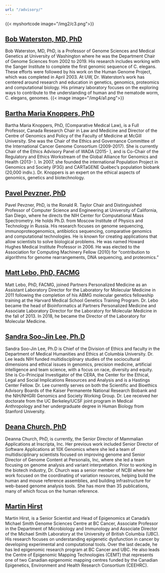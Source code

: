 ```yaml
---
url: "/advisory/"
---
```

{{< myshortcode image="/img2/c3.png">}}

## [Bob Waterston, MD, PhD](https://www.gs.washington.edu/faculty/waterston.htm)
 Bob Waterston, MD, PhD, is a Professor of Genome Sciences and Medical Genetics at University of Washington where he was the Department Chair of Genome Sciences from 2002 to 2019. His research includes working with the Sanger Institute to complete the first genomic sequence of C. elegans. These efforts were followed by his work on the Human Genome Project, which was completed in April 2003. At UW, Dr. Waterston’s work has centered around research and education in genetics, genomics, proteomics and computational biology. His primary laboratory focuses on the exploring ways to contribute to the understanding of human and the nematode worm, C. elegans, genomes.
{{< image image="/img4/a1.png">}} 

## [Bartha Maria Knoppers, PhD](https://www.genomicsandpolicy.org/en/team-member/no9)

Bartha Maria Knoppers, PhD, (Comparative Medical Law), is a Full Professor, Canada Research Chair in Law and Medicine and Director of the Centre of Genomics and Policy of the Faculty of Medicine at McGill University. She was the Chair of the Ethics and Governance Committee of the International Cancer Genome Consortium (2009-2017). She is currently Chair of the Ethics Advisory Panel of WADA (2015- ), and is Co-Chair of the Regulatory and Ethics Workstream of the Global Alliance for Genomics and Health (2013- ). In 2007, she founded the international Population Project in Genomics and Society (P3G) and CARTaGENE Québec’s population biobank (20,000 indiv.). Dr. Knoppers is an expert on the ethical aspects of genomics, genetics and biotechnology.

## [Pavel Pevzner, PhD](https://bioalgorithms.ucsd.edu/)
Pavel Pevzner, PhD, is the Ronald R. Taylor Chair and Distinguished Professor of Computer Science and Engineering at University of California, San Diego, where he directs the NIH Center for Computational Mass Spectrometry. He holds Ph.D. from Moscow Institute of Physics and Technology in Russia. His research focuses on genome sequencing, immunoproteogenomics, antibiotics sequencing, comparative genomics and computational technologies. He is known for creating applications that allow scientists to solve biological problems. He was named Howard Hughes Medical Institute Professor in 2006. He was elected to the Association for Computing Machinery Fellow (2010) for “contribution to algorithms for genome rearrangements, DNA sequencing, and proteomics.”


## [Matt Lebo, PhD, FACMG](https://personalizedmedicine.partners.org/About/Leadership-Team/Matthew-Lebo.aspx)
Matt Lebo, PhD, FACMG, joined Partners Personalized Medicine as an Assistant Laboratory Director for the Laboratory for Molecular Medicine in 2011 following the completion of his ABMG molecular genetics fellowship training at the Harvard Medical School Genetics Training Program. Dr. Lebo became the head of Bioinformatics at Partners Personalized Medicine and Associate Laboratory Director for the Laboratory for Molecular Medicine in the fall of 2013. In 2018, he became the Director of the Laboratory for Molecular Medicine.


## [Sandra Soo-Jin Lee, Ph.D](https://www.mhe.cuimc.columbia.edu/profile/sandra-s-lee-phd)
Sandra Soo-Jin Lee, Ph.D is Chief of the Division of Ethics and faculty in the Department of Medical Humanities and Ethics at Columbia University. Dr. Lee leads NIH funded multidisciplinary studies of the sociocultural dimensions and ethical issues in genomics, precision medicine, artificial intelligence and team science, with a focus on race, diversity and equity.  She is Co-Principal Investigator of the CERA, the Center for the Ethical, Legal and Social Implications Resources and Analysis and is a Hastings Center Fellow. Dr. Lee currently serves on both the Scientific and Bioethics Advisory Boards of the Kaiser Permanente National Research Biobank and the NIH/NHGRI Genomics and Society Working Group. Dr. Lee received her doctorate from the UC Berkeley/UCSF joint program in Medical Anthropology and her undergraduate degree in Human Biology from Stanford University.


## [Deana Church, PhD](https://www.linkedin.com/in/deanna-church-a8749513/)
Deanna Church, PhD, is currently, the Senior Director of Mammalian Applications at Inscripta, Inc. Her previous work included Senior Director of Software Applications at 10X Genomics where she led a team of multidisciplinary scientists focused on improving genome and Senior Director of Genome Content at Personalis, Inc, where she led a team focusing on genome analysis and variant interpretation. Prior to working in the biotech industry, Dr. Church was a senior member of NCBI where her work focused on the coordinating of variation resources, helping build the human and mouse reference assemblies, and building infrastructure for web-based genome analysis tools. She has more than 35 publications, many of which focus on the human reference.


## [Martin Hirst](https://www.bcgsc.ca/people/martin-hirst)
Martin Hirst, is a Senior Scientist and Head of Epigenomics at Canada’s Michael Smith Genome Sciences Centre at BC Cancer, Associate Professor in the Department of Microbiology and Immunology and Associate Director of the Michael Smith Laboratory at the University of British Columbia (UBC). His research focuses on understanding epigenetic dysfunction in cancer by developing experimental and computational tools. Over the last decade, he has led epigenomic research program at BC Cancer and UBC. He also leads the Centre of Epigenomic Mapping Technologies (CEMT) that represents one of two Canadian epigenomic mapping centres funded by the Canadian Epigenetics, Environment and Health Research Consortium (CEEHRC).